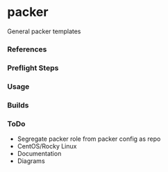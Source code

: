 # packer
General packer templates

### References

### Preflight Steps

### Usage

###  Builds

### ToDo
- Segregate packer role from packer config as repo
- CentOS/Rocky Linux
- Documentation
- Diagrams
